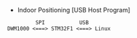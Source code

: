 * Indoor Positioning [USB Host Program]

~~~
         SPI           USB
DWM1000 <===> STM32F1 <===> Linux
~~~

